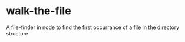 # walk-the-file
A file-finder in node to find the first occurrance of a file in the directory structure
